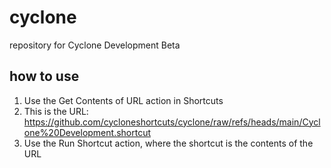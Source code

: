 # cyclone
repository for Cyclone Development Beta
## how to use
1. Use the Get Contents of URL action in Shortcuts
2. This is the URL: https://github.com/cycloneshortcuts/cyclone/raw/refs/heads/main/Cyclone%20Development.shortcut
3. Use the Run Shortcut action, where the shortcut is the contents of the URL
